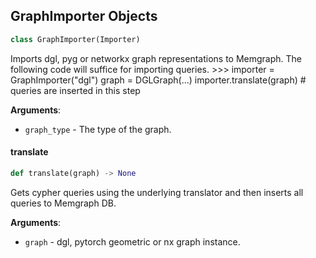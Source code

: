 ## GraphImporter Objects

```python
class GraphImporter(Importer)
```

Imports dgl, pyg or networkx graph representations to Memgraph.
The following code will suffice for importing queries.
&gt;&gt;&gt; importer = GraphImporter(&quot;dgl&quot;)
graph = DGLGraph(...)
importer.translate(graph)  # queries are inserted in this step

**Arguments**:

- `graph_type` - The type of the graph.

#### translate

```python
def translate(graph) -> None
```

Gets cypher queries using the underlying translator and then inserts all queries to Memgraph DB.

**Arguments**:

- `graph` - dgl, pytorch geometric or nx graph instance.


